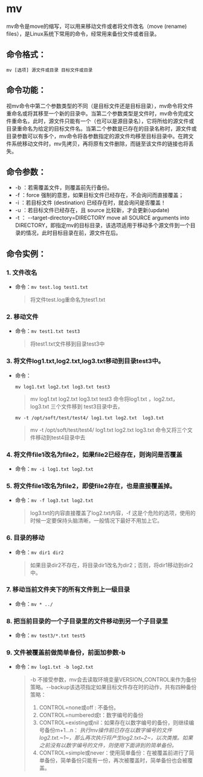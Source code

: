 # mv

mv命令是move的缩写，可以用来移动文件或者将文件改名（move (rename) files），是Linux系统下常用的命令，经常用来备份文件或者目录。

## 命令格式：

`mv [选项] 源文件或目录 目标文件或目录`

## 命令功能：

视mv命令中第二个参数类型的不同（是目标文件还是目标目录），mv命令将文件重命名或将其移至一个新的目录中。当第二个参数类型是文件时，mv命令完成文件重命名，此时，源文件只能有一个（也可以是源目录名），它将所给的源文件或目录重命名为给定的目标文件名。当第二个参数是已存在的目录名称时，源文件或目录参数可以有多个，mv命令将各参数指定的源文件均移至目标目录中。在跨文件系统移动文件时，mv先拷贝，再将原有文件删除，而链至该文件的链接也将丢失。

## 命令参数：
- -b ：若需覆盖文件，则覆盖前先行备份。 
- -f ：force 强制的意思，如果目标文件已经存在，不会询问而直接覆盖；
- -i ：若目标文件 (destination) 已经存在时，就会询问是否覆盖！
- -u ：若目标文件已经存在，且 source 比较新，才会更新(update)
- -t  ： --target-directory=DIRECTORY move all SOURCE arguments into DIRECTORY，即指定mv的目标目录，该选项适用于移动多个源文件到一个目录的情况，此时目标目录在前，源文件在后。

## 命令实例：

### 1. 文件改名

- 命令：`mv test.log test1.txt`

    >将文件test.log重命名为test1.txt

### 2. 移动文件

- 命令：`mv test1.txt test3`

    >将test1.txt文件移到目录test3中

### 3. 将文件log1.txt,log2.txt,log3.txt移动到目录test3中。 

- 命令：
    
    `mv log1.txt log2.txt log3.txt test3`
    >mv log1.txt log2.txt log3.txt test3 命令将log1.txt ，log2.txt， log3.txt 三个文件移到 test3目录中去，

    `mv -t /opt/soft/test/test4/ log1.txt log2.txt 	log3.txt`
    >mv -t /opt/soft/test/test4/ log1.txt log2.txt log3.txt 命令又将三个文件移动到test4目录中去

### 4. 将文件file1改名为file2，如果file2已经存在，则询问是否覆盖

- 命令：`mv -i log1.txt log2.txt`

### 5. 将文件file1改名为file2，即使file2存在，也是直接覆盖掉。

- 命令：`mv -f log3.txt log2.txt`

    >log3.txt的内容直接覆盖了log2.txt内容，-f 这是个危险的选项，使用的时候一定要保持头脑清晰，一般情况下最好不用加上它。

### 6. 目录的移动

- 命令：`mv dir1 dir2`

    >如果目录dir2不存在，将目录dir1改名为dir2；否则，将dir1移动到dir2中。

### 7. 移动当前文件夹下的所有文件到上一级目录

- 命令：`mv * ../`

### 8. 把当前目录的一个子目录里的文件移动到另一个子目录里

- 命令：`mv test3/*.txt test5`

### 9. 文件被覆盖前做简单备份，前面加参数-b

- 命令：`mv log1.txt -b log2.txt`

    >-b 不接受参数，mv会去读取环境变量VERSION_CONTROL来作为备份策略。--backup该选项指定如果目标文件存在时的动作，共有四种备份策略：
    >1. CONTROL=none或off : 不备份。
    >2. CONTROL=numbered或t：数字编号的备份
    >3. CONTROL=existing或nil：如果存在以数字编号的备份，则继续编号备份m+1...n：
        *执行mv操作前已存在以数字编号的文件log2.txt.~1~，那么再次执行将产生log2.txt~2~，以次类推。如果之前没有以数字编号的文件，则使用下面讲到的简单备份。*
    >4. CONTROL=simple或never：使用简单备份：在被覆盖前进行了简单备份，简单备份只能有一份，再次被覆盖时，简单备份也会被覆盖。